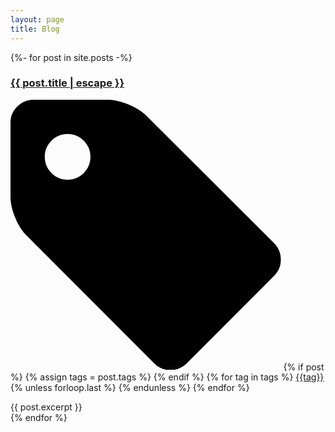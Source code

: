 ```yaml
---
layout: page
title: Blog
---
```


<div class="wrapper">
{%- for post in site.posts -%}
    <article class="blog-listing">
        <h3><a class="post-link" href="{{ post.url | relative_url }}">{{ post.title | escape }}</a></h3>
        <p><svg xmlns="http://www.w3.org/2000/svg" width="432.544" height="432.544"><path d="M421.985 229.833L217.847 25.981c-7.235-7.238-16.94-13.374-29.121-18.416C176.541 2.522 165.407 0 155.318 0H36.547C26.648 0 18.083 3.619 10.85 10.848 3.617 18.081.002 26.646.002 36.545v118.771c0 10.088 2.519 21.219 7.564 33.404s11.182 21.792 18.417 28.837L230.118 421.98c7.043 7.043 15.602 10.564 25.697 10.564 9.89 0 18.558-3.521 25.98-10.564l140.186-140.47c7.043-7.046 10.561-15.604 10.561-25.693 0-9.898-3.518-18.559-10.557-25.984zM117.202 117.201c-7.142 7.138-15.752 10.709-25.841 10.709-10.085 0-18.699-3.571-25.837-10.709-7.138-7.139-10.706-15.749-10.706-25.837 0-10.089 3.568-18.702 10.706-25.837 7.139-7.139 15.752-10.71 25.837-10.71 10.089 0 18.702 3.571 25.841 10.71 7.135 7.135 10.706 15.749 10.706 25.837s-3.567 18.698-10.706 25.837z"/></svg>
            <span class="post-tags">
            {% if post %}
                {% assign tags = post.tags %}
            {% endif %}
            {% for tag in tags %}
            <a href="{{site.baseurl}}/tags/#{{tag|slugize}}" class="post-tag">{{tag}}</a>
            {% unless forloop.last %}&nbsp;{% endunless %}
            {% endfor %}
            </span>
        </p>
        {{ post.excerpt }}
    </article>
{% endfor %}
</div>